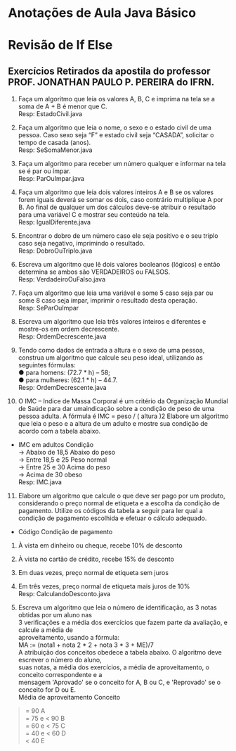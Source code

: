 Anotações de Aula Java Básico  
================================

# Revisão de If Else  
  
## Exercícios Retirados da apostila do professor PROF. JONATHAN PAULO P. PEREIRA do IFRN.

1) Faça um algoritmo que leia os valores A, B, C e imprima na tela se a soma de A + B é menor que C.  
Resp: EstadoCivil.java  
  
2) Faça um algoritmo que leia o nome, o sexo e o estado civil de uma pessoa. Caso sexo seja “F” e
estado civil seja “CASADA”, solicitar o tempo de casada (anos).  
Resp: SeSomaMenor.java  
  
3) Faça um algoritmo para receber um número qualquer e informar na tela se é par ou ímpar.  
Resp: ParOuImpar.java  
  
4) Faça um algoritmo que leia dois valores inteiros A e B se os valores forem iguais deverá se
somar os dois, caso contrário multiplique A por B. Ao final de qualquer um dos cálculos deve-se
atribuir o resultado para uma variável C e mostrar seu conteúdo na tela.  
Resp: IgualDiferente.java  
  
5) Encontrar o dobro de um número caso ele seja positivo e o seu triplo caso seja negativo,
imprimindo o resultado.  
Resp: DobroOuTriplo.java  
  
6) Escreva um algoritmo que lê dois valores booleanos (lógicos) e então determina se ambos são
VERDADEIROS ou FALSOS.  
Resp: VerdadeiroOuFalso.java  
  
7) Faça um algoritmo que leia uma variável e some 5 caso seja par ou some 8 caso seja ímpar,
imprimir o resultado desta operação.  
Resp: SeParOuImpar  
  
8) Escreva um algoritmo que leia três valores inteiros e diferentes e mostre-os em ordem
decrescente.  
Resp: OrdemDecrescente.java  
  
9) Tendo como dados de entrada a altura e o sexo de uma pessoa, construa um algoritmo que
calcule seu peso ideal, utilizando as seguintes fórmulas:  
● para homens: (72.7 * h) – 58;  
● para mulheres: (62.1 * h) – 44.7.  
Resp: OrdemDecrescente.java  
  
10) O IMC – Indice de Massa Corporal é um critério da Organização Mundial de Saúde para dar
umaindicação sobre a condição de peso de uma pessoa adulta. A fórmula é IMC = peso / ( altura )2
Elabore um algoritmo que leia o peso e a altura de um adulto e mostre sua condição de acordo
com a tabela abaixo.
* IMC em adultos Condição  
    -> Abaixo de 18,5 Abaixo do peso  
    -> Entre 18,5 e 25 Peso normal  
    -> Entre 25 e 30 Acima do peso  
    -> Acima de 30 obeso  
Resp: IMC.java  
  
11) Elabore um algoritmo que calcule o que deve ser pago por um produto, considerando o preço
normal de etiqueta e a escolha da condição de pagamento. Utilize os códigos da tabela a seguir
para ler qual a condição de pagamento escolhida e efetuar o cálculo adequado.  

* Código Condição de pagamento  
1) À vista em dinheiro ou cheque, recebe 10% de desconto  
2) À vista no cartão de crédito, recebe 15% de desconto  
3) Em duas vezes, preço normal de etiqueta sem juros  
4) Em três vezes, preço normal de etiqueta mais juros de 10%  
Resp: CalculandoDesconto.java  
  
12) Escreva um algoritmo que leia o número de identificação, as 3 notas obtidas por um aluno nas  
3 verificações e a média dos exercícios que fazem parte da avaliação, e calcule a média de  
aproveitamento, usando a fórmula:  
MA := (nota1 + nota 2 * 2 + nota 3 * 3 + ME)/7  
A atribuição dos conceitos obedece a tabela abaixo. O algoritmo deve escrever o número do aluno,  
suas notas, a média dos exercícios, a média de aproveitamento, o conceito correspondente e a  
mensagem 'Aprovado' se o conceito for A, B ou C, e 'Reprovado' se o conceito for D ou E.  
Média de aproveitamento Conceito  
>= 90 A  
>= 75 e < 90 B  
>= 60 e < 75 C  
>= 40 e < 60 D  
< 40 E  

